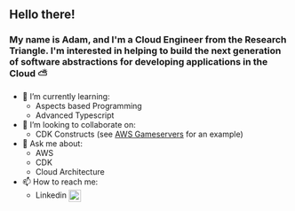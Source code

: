 ## Hello there!

### My name is Adam, and I'm a Cloud Engineer from the Research Triangle. I'm interested in helping to build the next generation of software abstractions for developing applications in the Cloud ⛅️


- 🌱 I’m currently learning: 
    - Aspects based Programming
    - Advanced Typescript
- 👯 I’m looking to collaborate on: 
    - CDK Constructs (see [AWS Gameservers](https://github.com/a-bigelow/aws-gameservers) for an example)
- 💬 Ask me about: 
    - AWS 
    - CDK 
    - Cloud Architecture
- 📫 How to reach me:
    - Linkedin [<img align="center" alt="codeSTACKr | LinkedIn" width="22px" src="https://brandlogos.net/wp-content/uploads/2016/06/linkedin-logo-icon.svg" />][linkedin]

[linkedin]:https://www.linkedin.com/in/adam-bigelow-b947a563/
